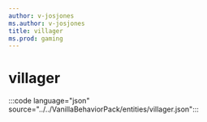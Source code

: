 ```yaml
---
author: v-josjones
ms.author: v-josjones
title: villager
ms.prod: gaming
---
```


# villager

:::code language="json" source="../../VanillaBehaviorPack/entities/villager.json":::